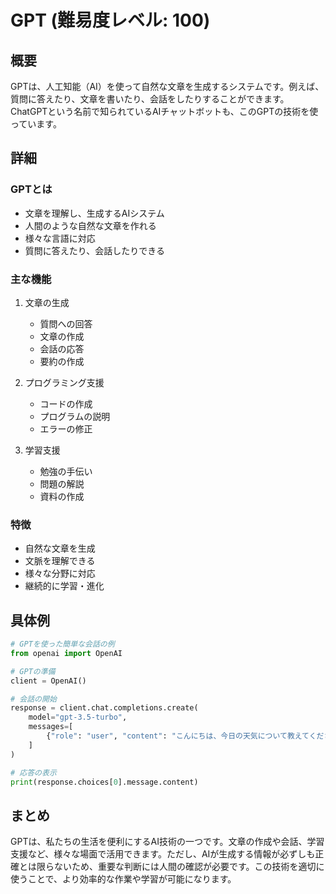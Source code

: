 # GPT (難易度レベル: 100)

## 概要
GPTは、人工知能（AI）を使って自然な文章を生成するシステムです。例えば、質問に答えたり、文章を書いたり、会話をしたりすることができます。ChatGPTという名前で知られているAIチャットボットも、このGPTの技術を使っています。

## 詳細
### GPTとは
- 文章を理解し、生成するAIシステム
- 人間のような自然な文章を作れる
- 様々な言語に対応
- 質問に答えたり、会話したりできる

### 主な機能
1. 文章の生成
   - 質問への回答
   - 文章の作成
   - 会話の応答
   - 要約の作成

2. プログラミング支援
   - コードの作成
   - プログラムの説明
   - エラーの修正

3. 学習支援
   - 勉強の手伝い
   - 問題の解説
   - 資料の作成

### 特徴
- 自然な文章を生成
- 文脈を理解できる
- 様々な分野に対応
- 継続的に学習・進化

## 具体例
```python
# GPTを使った簡単な会話の例
from openai import OpenAI

# GPTの準備
client = OpenAI()

# 会話の開始
response = client.chat.completions.create(
    model="gpt-3.5-turbo",
    messages=[
        {"role": "user", "content": "こんにちは、今日の天気について教えてください。"}
    ]
)

# 応答の表示
print(response.choices[0].message.content)
```

## まとめ
GPTは、私たちの生活を便利にするAI技術の一つです。文章の作成や会話、学習支援など、様々な場面で活用できます。ただし、AIが生成する情報が必ずしも正確とは限らないため、重要な判断には人間の確認が必要です。この技術を適切に使うことで、より効率的な作業や学習が可能になります。 

